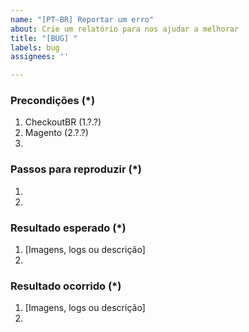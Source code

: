 ```yaml
---
name: "[PT-BR] Reportar um erro"
about: Crie um relatório para nos ajudar a melhorar
title: "[BUG] "
labels: bug
assignees: ''

---
```


### Precondições (*)
<!---
Forneça a versão exata do módulo CheckoutBR e do Magento e qualquer informação importante sobre o ambiente em que o bug é reproduzido.
-->
1. CheckoutBR (1.?.?)
2. Magento (2.?.?)
3.

### Passos para reproduzir (*)
<!---
Importante: Forneça um passo-a-passo claro para reproduzir o erro. Não podemos fornecer ajuda sem instruções claras de como reproduzir o problema.
-->
1.
2.

### Resultado esperado (*)
<!--- Nos conte o que espera que aconteça. -->
1. [Imagens, logs ou descrição]
2.

### Resultado ocorrido (*)
<!--- Nos conte o que está acontecendo de errado. Inclua mensagens de erros e problemas. -->
1. [Imagens, logs ou descrição]
2.
